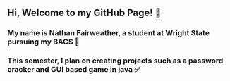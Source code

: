 ## Hi, Welcome to my GitHub Page! 👋

### My name is Nathan Fairweather, a student at Wright State pursuing my BACS 👾

### This semester, I plan on creating projects such as a password cracker and GUI based game in java ✅